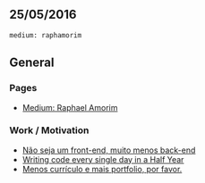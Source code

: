 25/05/2016
----------

`medium: raphamorim`

## General

### Pages

* [Medium: Raphael Amorim](https://medium.com/@raphamorim)

### Work / Motivation

* [Não seja um front-end, muito menos back-end](https://medium.com/@raphamorim/nao-seja-um-front-end-muito-menos-back-end-bd205299a994#.nxgjed7zg)
* [Writing code every single day in a Half Year](https://medium.com/@raphamorim/what-ive-learned-writting-code-every-single-day-in-a-half-year-a6c504e7300f#.uvhsgfsvw)
* [Menos currículo e mais portfolio, por favor.](https://medium.com/brasil/menos-curriculo-e-mais-portfolio-por-favor-8f7b5ef10081#.jybdrphu0)
